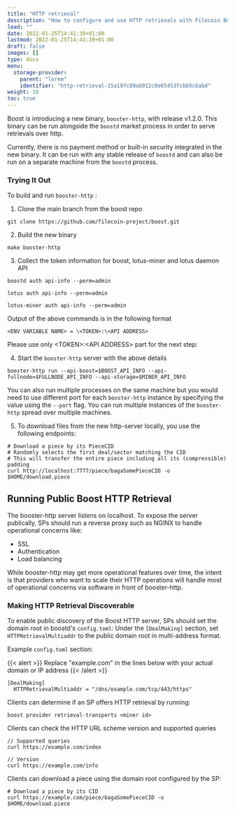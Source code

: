 ```yaml
---
title: "HTTP retrieval"
description: "How to configure and use HTTP retrievals with Filecoin Boost"
lead: ""
date: 2022-01-25T14:41:39+01:00
lastmod: 2022-01-25T14:41:39+01:00
draft: false
images: []
type: docs
menu:
  storage-provider:
    parent: "lorem"
    identifier: "http-retrieval-15a197c89ab912c0e65453fcbb9c6abd"
weight: 10
toc: true
---
```

<!-- STEF Are these features still experimental?-->
Boost is introducing a new binary, `booster-http`, with release v1.2.0. This binary can be run alongside the `boostd` market process in order to serve retrievals over http.

Currently, there is no payment method or built-in security integrated in the new binary. It can be run with any stable release of `boostd` and can also be run on a separate machine from the `boostd` process.

### Trying It Out

To build and run `booster-http` :

1. Clone the main branch from the boost repo

```
git clone https://github.com/filecoin-project/boost.git
```

2. Build the new binary

```
make booster-http
```

3. Collect the token information for boost, lotus-miner and lotus daemon API

```
boostd auth api-info --perm=admin
```

```
lotus auth api-info --perm=admin
```

```
lotus-miner auth api-info --perm=admin
```


Output of the above commands is in the following format

```<ENV VARIABLE NAME> = \<TOKEN>:\<API ADDRESS>```

Please use only \<TOKEN>:\<API ADDRESS> part for the next step:


4. Start the `booster-http` server with the above details

```
booster-http run --api-boost=$BOOST_API_INFO --api-fullnode=$FULLNODE_API_INFO --api-storage=$MINER_API_INFO
```


You can also run multiple processes on the same machine but you would need to use different port for each `booster-http` instance by specifying the value using the `--port` flag. You can run multiple instances of the `booster-http` spread over multiple machines.


5. To download files from the new http-server locally, you use the following endpoints:

```
# Download a piece by its PieceCID
# Randomly selects the first deal/sector matching the CID
# This will transfer the entire piece including all its (compressible) padding
curl http://localhost:7777/piece/bagaSomePieceCID -o $HOME/download.piece 
```

## Running Public Boost HTTP Retrieval

The booster-http server listens on localhost. To expose the server publically, SPs should run a reverse proxy such as NGINX to handle operational concerns like:

* SSL
* Authentication
* Load balancing

While booster-http may get more operational features over time, the intent is that providers who want to scale their HTTP operations will handle most of operational concerns via software in front of booster-http.

### Making HTTP Retrieval Discoverable

To enable public discovery of the Boost HTTP server, SPs should set the domain root in boostd's `config.toml`: Under the `[DealMaking]` section, set `HTTPRetrievalMultiaddr` to the public domain root in multi-address format.

Example `config.toml` section:

{{< alert  >}}
Replace "example.com" in the lines below with your actual domain or IP address
{{< /alert >}}

```
[DealMaking]
  HTTPRetrievalMultiaddr = "/dns/example.com/tcp/443/https"
```

Clients can determine if an SP offers HTTP retrieval by running:

```
boost provider retrieval-transports <miner id>
```

Clients can check the HTTP URL scheme version and supported queries

```
// Supported queries
curl https://example.com/index

// Version
curl https://example.com/info
```

Clients can download a piece using the domain root configured by the SP:

```
# Download a piece by its CID
curl https://example.com/piece/bagaSomePieceCID -o $HOME/download.piece
```

